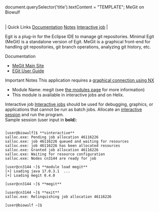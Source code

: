 

document.querySelector('title').textContent = "TEMPLATE";
MeGit on Biowulf


|  |
| --- |
| 
Quick Links
[Documentation](#doc)
[Notes](#notes)
[Interactive job](#int) 
 |



Egit is a plug-in for the Eclipse IDE to manage git repositories. Minimal Egit (MeGit) is a standalone version of Egit. MeGit is a graphical front-end for handling git repositories, git branch operations, analyzing git history, etc.



Documentation
* [MeGit Main Site](https://github.com/eclipsesource/megit)
* [EGit User Guide](https://wiki.eclipse.org/EGit/User_Guide)


Important Notes
This application requires a [graphical connection using NX](/docs/connect.html#nx)


* Module Name: megit (see [the modules page](/apps/modules.html) for more information)
 * This module is available in interactive jobs and on Helix.



Interactive job
[Interactive jobs](/docs/userguide.html#int) should be used for debugging, graphics, or applications that cannot be run as batch jobs.
Allocate an [interactive session](/docs/userguide.html#int) and run the program.   
Sample session (user input in **bold**):



```

[user@biowulf]$ **sinteractive**
salloc.exe: Pending job allocation 46116226
salloc.exe: job 46116226 queued and waiting for resources
salloc.exe: job 46116226 has been allocated resources
salloc.exe: Granted job allocation 46116226
salloc.exe: Waiting for resource configuration
salloc.exe: Nodes cn3144 are ready for job

[user@cn3144 ~]$ **module load megit**
[+] Loading java 17.0.3.1  ...
[+] Loading megit 0.4.0

[user@cn3144 ~]$ **megit**

[user@cn3144 ~]$ **exit**
salloc.exe: Relinquishing job allocation 46116226

[user@biowulf ~]$

```








